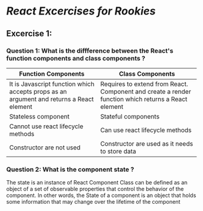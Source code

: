 # ***React Excercises for Rookies***

## **Excercise 1**:

### **Question 1**: What is the diffference between the React's function components and class components ?

|                                 Function Components                                        |       Class Components                                                                               |
|--------------------------------------------------------------------------------------------|------------------------------------------------------------------------------------------------------|
|   It is Javascript function which accepts props as an argument and returns a React element |  Requires to extend from React. Component and create a render function which returns a React element |                       
|   Stateless component                                                                      |  Stateful components                                                                                 |
|   Cannot use react lifecycle methods                                                       |  Can use react lifecycle methods                                                                     |
|   Constructor are not used                                                                 |    Constructor are used as it needs to store data                                                    |

### **Question 2**: What is the component state ?

The state is an instance of React Component Class can be defined as an object of a set of observable properties that control the behavior of the component. 
In other words, the State of a component is an object that holds some information that may change over the lifetime of the component